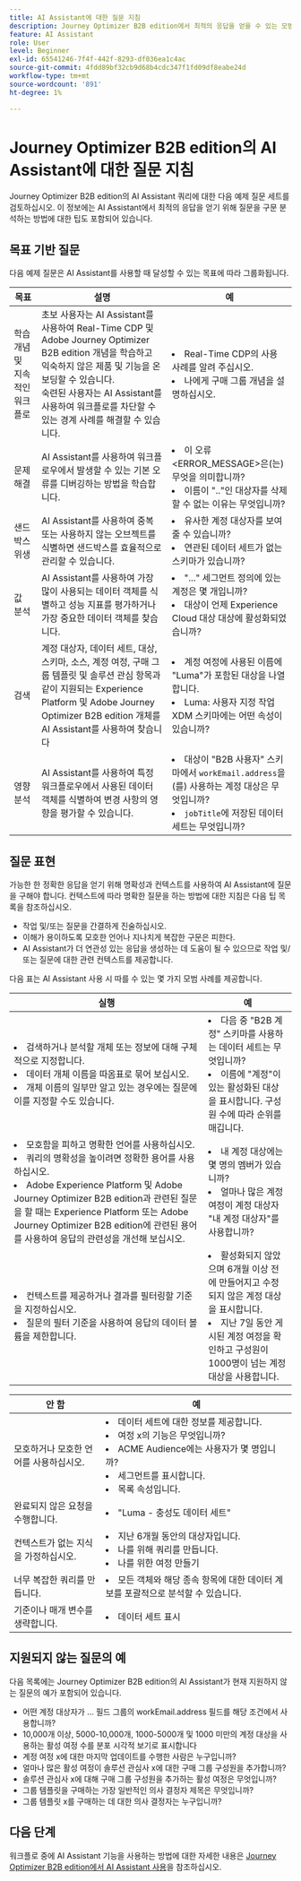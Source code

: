 ```yaml
---
title: AI Assistant에 대한 질문 지침
description: Journey Optimizer B2B edition에서 최적의 응답을 얻을 수 있는 모범 사례, 예 및 구문 설명과 함께 효과적인 AI 지원 질문을 작성합니다.
feature: AI Assistant
role: User
level: Beginner
exl-id: 65541246-7f4f-442f-8293-df036ea1c4ac
source-git-commit: 4fdd89bf32cb9d68b4cdc347f1fd09df8eabe24d
workflow-type: tm+mt
source-wordcount: '891'
ht-degree: 1%

---
```


# Journey Optimizer B2B edition의 AI Assistant에 대한 질문 지침

Journey Optimizer B2B edition의 AI Assistant 쿼리에 대한 다음 예제 질문 세트를 검토하십시오. 이 정보에는 AI Assistant에서 최적의 응답을 얻기 위해 질문을 구문 분석하는 방법에 대한 팁도 포함되어 있습니다.

## 목표 기반 질문

다음 예제 질문은 AI Assistant를 사용할 때 달성할 수 있는 목표에 따라 그룹화됩니다.

| 목표 | 설명 | 예 |
| --- | --- | --- |
| 학습 개념 및 지속적인 워크플로 | 초보 사용자는 AI Assistant를 사용하여 Real-Time CDP 및 Adobe Journey Optimizer B2B edition 개념을 학습하고 익숙하지 않은 제품 및 기능을 온보딩할 수 있습니다. <br>숙련된 사용자는 AI Assistant를 사용하여 워크플로를 차단할 수 있는 경계 사례를 해결할 수 있습니다. | <li>Real-Time CDP의 사용 사례를 알려 주십시오. <li>나에게 구매 그룹 개념을 설명하십시오. |
| 문제 해결 | AI Assistant를 사용하여 워크플로우에서 발생할 수 있는 기본 오류를 디버깅하는 방법을 학습합니다. | <li>이 오류 &lt;ERROR_MESSAGE>은(는) 무엇을 의미합니까? <li>이름이 &quot;..&quot;인 대상자를 삭제할 수 없는 이유는 무엇입니까? |
| 샌드박스 위생 | AI Assistant를 사용하여 중복 또는 사용하지 않는 오브젝트를 식별하면 샌드박스를 효율적으로 관리할 수 있습니다. | <li>유사한 계정 대상자를 보여줄 수 있습니까? <li>연관된 데이터 세트가 없는 스키마가 있습니까? |
| 값 분석 | AI Assistant를 사용하여 가장 많이 사용되는 데이터 객체를 식별하고 성능 지표를 평가하거나 가장 중요한 데이터 객체를 찾습니다. | <li>&quot;...&quot; 세그먼트 정의에 있는 계정은 몇 개입니까? <li>대상이 언제 Experience Cloud 대상 대상에 활성화되었습니까? |
| 검색 | 계정 대상자, 데이터 세트, 대상, 스키마, 소스, 계정 여정, 구매 그룹 템플릿 및 솔루션 관심 항목과 같이 지원되는 Experience Platform 및 Adobe Journey Optimizer B2B edition 개체를 AI Assistant를 사용하여 찾습니다 | <li>계정 여정에 사용된 이름에 &quot;Luma&quot;가 포함된 대상을 나열합니다. <li>Luma: 사용자 지정 작업 XDM 스키마에는 어떤 속성이 있습니까? |
| 영향 분석 | AI Assistant를 사용하여 특정 워크플로우에서 사용된 데이터 객체를 식별하여 변경 사항의 영향을 평가할 수 있습니다. | <li>대상이 &quot;B2B 사용자&quot; 스키마에서 `workEmail.address`을(를) 사용하는 계정 대상은 무엇입니까? <li>`jobTitle`에 저장된 데이터 세트는 무엇입니까? |

## 질문 표현

가능한 한 정확한 응답을 얻기 위해 명확성과 컨텍스트를 사용하여 AI Assistant에 질문을 구해야 합니다. 컨텍스트에 따라 명확한 질문을 하는 방법에 대한 지침은 다음 팁 목록을 참조하십시오.

* 작업 및/또는 질문을 간결하게 진술하십시오.
* 이해가 용이하도록 모호한 언어나 지나치게 복잡한 구문은 피한다.
* AI Assistant가 더 연관성 있는 응답을 생성하는 데 도움이 될 수 있으므로 작업 및/또는 질문에 대한 관련 컨텍스트를 제공합니다.

다음 표는 AI Assistant 사용 시 따를 수 있는 몇 가지 모범 사례를 제공합니다.

| 실행 | 예 |
| --- | --- |
| <li>검색하거나 분석할 개체 또는 정보에 대해 구체적으로 지정합니다. <li>데이터 개체 이름을 따옴표로 묶어 보십시오. <li>개체 이름의 일부만 알고 있는 경우에는 질문에 이를 지정할 수도 있습니다. | <li>다음 중 &quot;B2B 계정&quot; 스키마를 사용하는 데이터 세트는 무엇입니까? <li>이름에 &quot;계정&quot;이 있는 활성화된 대상을 표시합니다. 구성원 수에 따라 순위를 매깁니다. |
| <li>모호함을 피하고 명확한 언어를 사용하십시오. <li>쿼리의 명확성을 높이려면 정확한 용어를 사용하십시오. <li>Adobe Experience Platform 및 Adobe Journey Optimizer B2B edition과 관련된 질문을 할 때는 Experience Platform 또는 Adobe Journey Optimizer B2B edition에 관련된 용어를 사용하여 응답의 관련성을 개선해 보십시오. | <li>내 계정 대상에는 몇 명의 멤버가 있습니까? <li>얼마나 많은 계정 여정이 계정 대상자 &quot;내 계정 대상자&quot;를 사용합니까? |
| <li>컨텍스트를 제공하거나 결과를 필터링할 기준을 지정하십시오. <li>질문의 필터 기준을 사용하여 응답의 데이터 볼륨을 제한합니다. | <li>활성화되지 않았으며 6개월 이상 전에 만들어지고 수정되지 않은 계정 대상을 표시합니다. <li>지난 7일 동안 게시된 계정 여정을 확인하고 구성원이 1000명이 넘는 계정 대상을 사용합니다. |

| 안 함 | 예 |
| --- | --- |
| 모호하거나 모호한 언어를 사용하십시오. | <li>데이터 세트에 대한 정보를 제공합니다. <li>여정 x의 기능은 무엇입니까? <li>ACME Audience에는 사용자가 몇 명입니까? <li>세그먼트를 표시합니다. <li>목록 속성입니다. |
| 완료되지 않은 요청을 수행합니다. | <li>&quot;Luma - 충성도 데이터 세트&quot; |
| 컨텍스트가 없는 지식을 가정하십시오. | <li>지난 6개월 동안의 대상자입니다. <li>나를 위해 쿼리를 만듭니다. <li>나를 위한 여정 만들기 |
| 너무 복잡한 쿼리를 만듭니다. | <li>모든 객체와 해당 종속 항목에 대한 데이터 계보를 포괄적으로 분석할 수 있습니다. |
| 기준이나 매개 변수를 생략합니다. | <li>데이터 세트 표시 |

## 지원되지 않는 질문의 예

다음 목록에는 Journey Optimizer B2B edition의 AI Assistant가 현재 지원하지 않는 질문의 예가 포함되어 있습니다.

* 어떤 계정 대상자가 ... 필드 그룹의 workEmail.address 필드를 해당 조건에서 사용합니까? 
* 10,000개 이상, 5000-10,000개, 1000-5000개 및 1000 미만의 계정 대상을 사용하는 활성 여정 수를 분포 시각적 보기로 표시합니다
* 계정 여정 x에 대한 마지막 업데이트를 수행한 사람은 누구입니까?
* 얼마나 많은 활성 여정이 솔루션 관심사 x에 대한 구매 그룹 구성원을 추가합니까?
* 솔루션 관심사 x에 대해 구매 그룹 구성원을 추가하는 활성 여정은 무엇입니까?
* 그룹 템플릿을 구매하는 가장 일반적인 의사 결정자 제목은 무엇입니까?
* 그룹 템플릿 x를 구매하는 데 대한 의사 결정자는 누구입니까?

## 다음 단계

워크플로 중에 AI Assistant 기능을 사용하는 방법에 대한 자세한 내용은 [Journey Optimizer B2B edition에서 AI Assistant 사용](./use-ai-assistant.md)을 참조하십시오.
